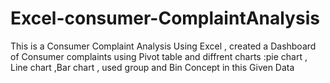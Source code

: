 # Excel-consumer-ComplaintAnalysis
This is a Consumer Complaint Analysis Using Excel , created a Dashboard  of Consumer complaints using Pivot  table and diffrent charts  :pie chart , Line chart ,Bar chart , used group and Bin Concept in this Given Data 
